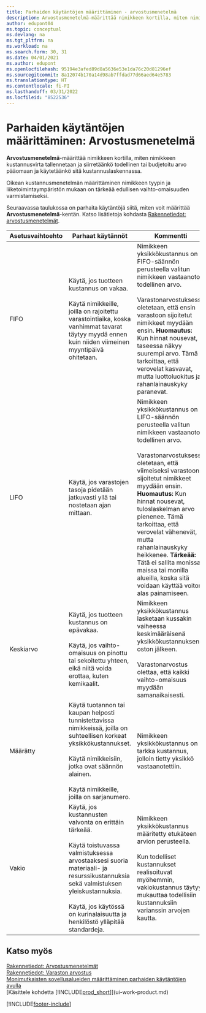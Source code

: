 ```yaml
---
title: Parhaiden käytäntöjen määrittäminen - arvostusmenetelmä
description: Arvostusmenetelmä-määrittää nimikkeen kortilla, miten nimikkeen kustannusvirta tallennetaan ja siirretäänkö todellinen tai budjetoitu arvo pääomaan ja käytetäänkö sitä kustannuslaskennassa.
author: edupont04
ms.topic: conceptual
ms.devlang: na
ms.tgt_pltfrm: na
ms.workload: na
ms.search.form: 30, 31
ms.date: 04/01/2021
ms.author: edupont
ms.openlocfilehash: 95194e3afed89d8a5636e53e1da76c20d81296ef
ms.sourcegitcommit: 8a12074b170a14d98ab7ffdad77d66aed64e5783
ms.translationtype: HT
ms.contentlocale: fi-FI
ms.lasthandoff: 03/31/2022
ms.locfileid: "8522536"
---
```

# <a name="setup-best-practices-costing-method"></a>Parhaiden käytäntöjen määrittäminen: Arvostusmenetelmä

**Arvostusmenetelmä**-määrittää nimikkeen kortilla, miten nimikkeen kustannusvirta tallennetaan ja siirretäänkö todellinen tai budjetoitu arvo pääomaan ja käytetäänkö sitä kustannuslaskennassa.  

Oikean kustannusmenetelmän määrittäminen nimikkeen tyypin ja liiketoimintaympäristön mukaan on tärkeää edullisen vaihto-omaisuuden varmistamiseksi.  

Seuraavassa taulukossa on parhaita käytäntöjä siitä, miten voit määrittää **Arvostusmenetelmä**-kentän. Katso lisätietoja kohdasta [Rakennetiedot: arvostusmenetelmät](design-details-costing-methods.md).  

|Asetusvaihtoehto|Parhaat käytännöt|Kommentti|  
|------------------|-------------------|-------------|  
|FIFO|Käytä, jos tuotteen kustannus on vakaa.<br /><br /> Käytä nimikkeille, joilla on rajoitettu varastointiaika, koska vanhimmat tavarat täytyy myydä ennen kuin niiden viimeinen myyntipäivä ohitetaan.|Nimikkeen yksikkökustannus on FIFO-säännön perusteella valitun nimikkeen vastaanoton todellinen arvo.<br /><br /> Varastonarvostuksessa oletetaan, että ensin varastoon sijoitetut nimikkeet myydään ensin. **Huomautus:**  Kun hinnat nousevat, taseessa näkyy suurempi arvo. Tämä tarkoittaa, että verovelat kasvavat, mutta luottoluokitus ja rahanlainauskyky paranevat.|  
|LIFO|Käytä, jos varastojen tasoja pidetään jatkuvasti yllä tai nostetaan ajan mittaan.|Nimikkeen yksikkökustannus on LIFO-säännön perusteella valitun nimikkeen vastaanoton todellinen arvo.<br /><br /> Varastonarvostuksessa oletetaan, että viimeiseksi varastoon sijoitetut nimikkeet myydään ensin. **Huomautus:**  Kun hinnat nousevat, tuloslaskelman arvo pienenee. Tämä tarkoittaa, että verovelat vähenevät, mutta rahanlainauskyky heikkenee. **Tärkeää:** Tätä ei sallita monissa maissa tai monilla alueilla, koska sitä voidaan käyttää voiton alas painamiseen.|  
|Keskiarvo|Käytä, jos tuotteen kustannus on epävakaa.<br /><br /> Käytä, jos vaihto-omaisuus on pinottu tai sekoitettu yhteen, eikä niitä voida erottaa, kuten kemikaalit.|Nimikkeen yksikkökustannus lasketaan kussakin vaiheessa keskimääräisenä yksikkökustannuksena oston jälkeen.<br /><br /> Varastonarvostus olettaa, että kaikki vaihto-omaisuus myydään samanaikaisesti.|
|Määrätty|Käytä tuotannon tai kaupan helposti tunnistettavissa nimikkeissä, joilla on suhteellisen korkeat yksikkökustannukset.<br /><br /> Käytä nimikkeisiin, jotka ovat säännön alainen.<br /><br /> Käytä nimikkeille, joilla on sarjanumero.|Nimikkeen yksikkökustannus on tarkka kustannus, jolloin tietty yksikkö vastaanotettiin.|
|Vakio|Käytä, jos kustannusten valvonta on erittäin tärkeää.<br /><br /> Käytä toistuvassa valmistuksessa arvostaaksesi suoria materiaali- ja resurssikustannuksia sekä valmistuksen yleiskustannuksia.<br /><br /> Käytä, jos käytössä on kurinalaisuutta ja henkilöstö ylläpitää standardeja.|Nimikkeen yksikkökustannus määritetty etukäteen arvion perusteella.<br /><br /> Kun todelliset kustannukset realisoituvat myöhemmin, vakiokustannus täytyy mukauttaa todellisiin kustannuksiin varianssin arvojen kautta.|  

## <a name="see-also"></a>Katso myös

[Rakennetiedot: Arvostusmenetelmät](design-details-costing-methods.md)  
[Rakennetiedot: Varaston arvostus](design-details-inventory-costing.md)  
[Monimutkaisten sovellusalueiden määrittäminen parhaiden käytäntöjen avulla](set-up-complex-application-areas-using-best-practices.md)  
[Käsittele kohdetta [!INCLUDE[prod_short](includes/prod_short.md)]](ui-work-product.md)  


[!INCLUDE[footer-include](includes/footer-banner.md)]